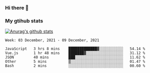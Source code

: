 ### Hi there 👋

### My gtihub stats

[![Anurag's github stats](https://github-readme-stats.vercel.app/api?username=gaozhidong)](https://github.com/gaozhidong/github-readme-stats)

<!--START_SECTION:waka-->
```text
Week: 03 December, 2021 - 09 December, 2021

JavaScript   3 hrs 8 mins    █████████████▓░░░░░░░░░░░   54.14 % 
Vue.js       1 hr 48 mins    ███████▓░░░░░░░░░░░░░░░░░   31.12 % 
JSON         40 mins         ███░░░░░░░░░░░░░░░░░░░░░░   11.62 % 
Other        5 mins          ▒░░░░░░░░░░░░░░░░░░░░░░░░   01.47 % 
Bash         2 mins          ░░░░░░░░░░░░░░░░░░░░░░░░░   00.60 % 
```
<!--END_SECTION:waka-->
